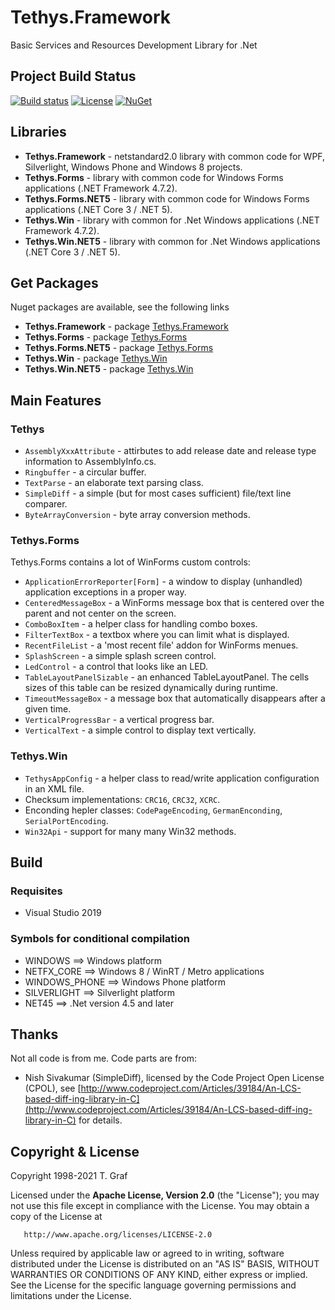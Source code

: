 Tethys.Framework
================

Basic Services and Resources Development Library for .Net

## Project Build Status ##
[![Build status](https://ci.appveyor.com/api/projects/status/lxh0s8qexq6bi2tg?svg=true)](https://ci.appveyor.com/project/tngraf/tethys-framework)
[![License](https://img.shields.io/badge/license-Apache--2.0-blue.svg)](http://www.apache.org/licenses/LICENSE-2.0)
[![NuGet](https://img.shields.io/badge/nuget%20package-v4.6.0-blue.svg)](https://www.nuget.org/packages/Tethys.Framework/)

## Libraries ##

* **Tethys.Framework** - netstandard2.0 library with common code for WPF, Silverlight, Windows Phone and Windows 8 projects.
* **Tethys.Forms** - library with common code for Windows Forms applications (.NET Framework 4.7.2).
* **Tethys.Forms.NET5** - library with common code for Windows Forms applications (.NET Core 3 / .NET 5).
* **Tethys.Win** - library with common for .Net Windows applications (.NET Framework 4.7.2).
* **Tethys.Win.NET5** - library with common for .Net Windows applications (.NET Core 3 / .NET 5).

## Get Packages ##

Nuget packages are available, see the following links

* **Tethys.Framework** - package [Tethys.Framework](https://www.nuget.org/packages/Tethys.Framework/)
* **Tethys.Forms** - package [Tethys.Forms](https://www.nuget.org/packages/Tethys.Forms/)
* **Tethys.Forms.NET5** - package [Tethys.Forms](https://www.nuget.org/packages/Tethys.Forms/) 
* **Tethys.Win** - package [Tethys.Win](https://www.nuget.org/packages/Tethys.Win/)
* **Tethys.Win.NET5** - package [Tethys.Win](https://www.nuget.org/packages/Tethys.Win/)

## Main Features ##

### Tethys ###

* `AssemblyXxxAttribute` - attirbutes to add release date and release type information to AssemblyInfo.cs.
* `Ringbuffer` - a circular buffer.
* `TextParse` - an elaborate text parsing class.
* `SimpleDiff` - a simple (but for most cases sufficient) file/text line comparer.
* `ByteArrayConversion` - byte array conversion methods.

### Tethys.Forms ###

Tethys.Forms contains a lot of WinForms custom controls:

* `ApplicationErrorReporter[Form]` - a window to display (unhandled) application exceptions in a proper way. 
* `CenteredMessageBox` - a WinForms message box that is centered over the parent and not center on the screen. 
* `ComboBoxItem` - a helper class for handling combo boxes.
* `FilterTextBox` - a textbox where you can limit what is displayed.
* `RecentFileList` - a 'most recent file' addon for WinForms menues. 
* `SplashScreen` - a simple splash screen control.
* `LedControl` - a control that looks like an LED. 
* `TableLayoutPanelSizable` - an enhanced TableLayoutPanel. The cells sizes of this table can be resized dynamically during runtime.
* `TimeoutMessageBox` - a message box that automatically disappears after a given time.
* `VerticalProgressBar` - a vertical progress bar.
* `VerticalText` - a simple control to display text vertically.

### Tethys.Win ###

* `TethysAppConfig` - a helper class to read/write application configuration in an XML file.
* Checksum implementations: `CRC16`, `CRC32`, `XCRC`.
* Enconding hepler classes: `CodePageEncoding`, `GermanEnconding`, `SerialPortEncoding`.
* `Win32Api` - support for many many Win32 methods.

## Build ##

### Requisites ###

* Visual Studio 2019

### Symbols for conditional compilation ###
* WINDOWS       ==> Windows platform
* NETFX_CORE    ==> Windows 8 / WinRT / Metro applications
* WINDOWS_PHONE ==> Windows Phone platform
* SILVERLIGHT   ==> Silverlight platform
* NET45         ==> .Net version 4.5 and later

## Thanks ##

Not all code is from me. Code parts are from:

* Nish Sivakumar (SimpleDiff), licensed by the Code Project Open 
  License (CPOL), see [http://www.codeproject.com/Articles/39184/An-LCS-based-diff-ing-library-in-C](http://www.codeproject.com/Articles/39184/An-LCS-based-diff-ing-library-in-C) for details.

## Copyright & License ##

Copyright 1998-2021 T. Graf

Licensed under the **Apache License, Version 2.0** (the "License");
you may not use this file except in compliance with the License.
You may obtain a copy of the License at

       http://www.apache.org/licenses/LICENSE-2.0

Unless required by applicable law or agreed to in writing, software distributed under the License is distributed on an "AS IS" BASIS, WITHOUT WARRANTIES OR CONDITIONS OF ANY KIND, either express or implied.
See the License for the specific language governing permissions and limitations under the License.